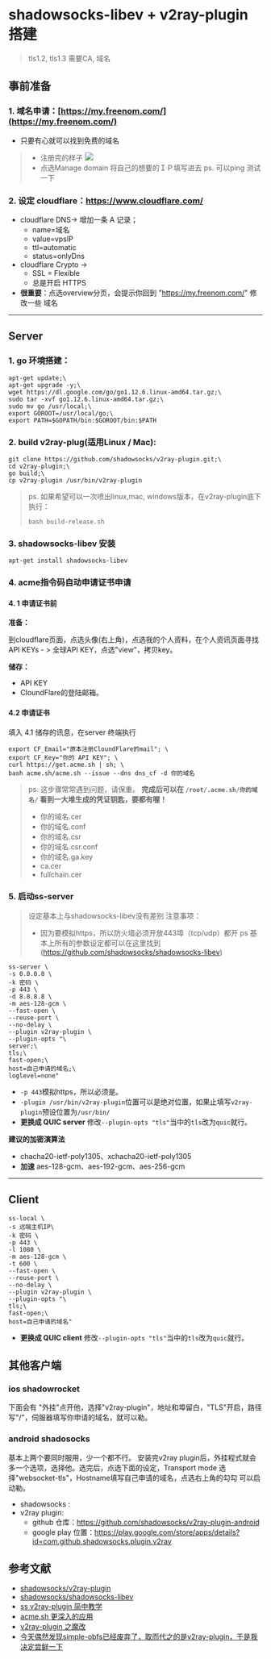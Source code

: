 # shadowsocks-libev + v2ray-plugin 搭建
> tls1.2, tls1.3 需要CA, 域名

## 事前准备
### 1. 域名申请：[https://my.freenom.com/](https://my.freenom.com/)
* 只要有心就可以找到免费的域名

> * 注册完的样子
> ![](https://i.imgur.com/jKn8ocQ.png)
> * 点选Manage domain 将自己的想要的ＩＰ填写进去
> ps. 可以ping 测试一下



### 2. 设定 cloudflare：https://www.cloudflare.com/

* cloudflare DNS-> 增加一条 A 记录；
    * name=域名
    * value=vpsIP
    * ttl=automatic
    * status=onlyDns
* cloudflare Crypto -> 
    * SSL = Flexible
    * 总是开启 HTTPS
* **很重要**：点选overview分页，会提示你回到 "https://my.freenom.com/" 修改一些 域名

---

## Server
### 1. go 环境搭建：
```
apt-get update;\
apt-get upgrade -y;\
wget https://dl.google.com/go/go1.12.6.linux-amd64.tar.gz;\
sudo tar -xvf go1.12.6.linux-amd64.tar.gz;\
sudo mv go /usr/local;\
export GOROOT=/usr/local/go;\
export PATH=$GOPATH/bin:$GOROOT/bin:$PATH
```

### 2. build v2ray-plug(适用Linux / Mac):
```
git clone https://github.com/shadowsocks/v2ray-plugin.git;\
cd v2ray-plugin;\
go build;\
cp v2ray-plugin /usr/bin/v2ray-plugin
```
> ps. 如果希望可以一次喷出linux,mac, windows版本，在v2ray-plugin底下执行：
> 
> ```
> bash build-release.sh
> ```


### 3. shadowsocks-libev 安装
```
apt-get install shadowsocks-libev
```

### 4. acme指令码自动申请证书申请

#### 4. 1 申请证书前
**准备：**

到cloudflare页面，点选头像(右上角)，点选我的个人资料，在个人资讯页面寻找 API KEYs - > 全球API KEY，点选"view"，拷贝key。

**储存：**
* API KEY
* CloundFlare的登陆邮箱。

#### 4.2 申请证书

填入 4.1 储存的讯息，在server 终端执行
```
export CF_Email="原本注册CloundFlare的mail"; \
export CF_Key="你的 API KEY"; \
curl https://get.acme.sh | sh; \
bash acme.sh/acme.sh --issue --dns dns_cf -d 你的域名
```

> ps. 这步骤常常遇到问题，请保重。
> **完成后可以在 ```/root/.acme.sh/你的域名/``` 看到一大堆生成的凭证钥匙，要都有喔！**
> * 你的域名.cer
> * 你的域名.conf
> * 你的域名.csr
> * 你的域名.csr.conf
> * 你的域名.ga.key
> * ca.cer
> * fullchain.cer

### 5. 启动ss-server
> 设定基本上与shadowsocks-libev没有差别
> 注意事项：
> * 因为要模拟https，所以防火墙必须开放443埠（tcp/udp）都开
> ps 基本上所有的参数设定都可以在这里找到(https://github.com/shadowsocks/shadowsocks-libev)
> 

```
ss-server \
-s 0.0.0.0 \
-k 密码 \
-p 443 \
-d 8.8.8.8 \
-m aes-128-gcm \
--fast-open \
--reuse-port \
--no-delay \
--plugin v2ray-plugin \
--plugin-opts "\
server;\
tls;\
fast-open;\
host=自己申请的域名;\
loglevel=none"
```

* ```-p 443```模拟https，所以必须是。
* ```-plugin /usr/bin/v2ray-plugin```位置可以是绝对位置，如果止填写```v2ray-plugin```预设位置为```/usr/bin/```
* **更换成 QUIC server** 修改```--plugin-opts "tls"```当中的```tls```改为```quic```就行。

**建议的加密演算法**
* chacha20-ietf-poly1305、xchacha20-ietf-poly1305
* **加速** aes-128-gcm、aes-192-gcm、aes-256-gcm

---

## Client
```
ss-local \
-s 远端主机IP\
-k 密码 \
-p 443 \
-l 1080 \
-m aes-128-gcm \
-t 600 \
--fast-open \
--reuse-port \
--no-delay \
--plugin v2ray-plugin \
--plugin-opts "\
tls;\
fast-open;\
host=自己申请的域名"
```

* **更换成 QUIC client** 修改```--plugin-opts "tls"```当中的```tls```改为```quic```就行。


## 其他客户端

### ios shadowrocket
下面会有 "外挂"点开他，选择"v2ray-plugin"，地址和埠留白，"TLS"开启，路径写"/"，伺服器填写你申请的域名，就可以勒。

### android shadosocks 
基本上两个要同时服用，少一个都不行。
安装完v2ray plugin后，外挂程式就会多一个选项，选择他。选完后，点选下面的设定，Transport mode 选择"websocket-tls"，Hostname填写自己申请的域名，点选右上角的勾勾 可以启动勒。

* shadowsocks : 
* v2ray plugin:
    * github 仓库：https://github.com/shadowsocks/v2ray-plugin-android
    * google play 位置：https://play.google.com/store/apps/details?id=com.github.shadowsocks.plugin.v2ray

## 参考文献
* [shadowsocks/v2ray-plugin](https://github.com/shadowsocks/v2ray-plugin)
* [shadowsocks/shadowsocks-libev](https://github.com/shadowsocks/shadowsocks-libev)
* [ss v2ray-plugin 简中教学](https://gist.github.com/Shuanghua/c9c448f9bd12ebbfd720b34f4e1dd5c6)
* [acme.sh 更深入的应用](https://github.com/Neilpang/acme.sh/wiki/%E8%AF%B4%E6%98%8E)
* [v2ray-plugin 之魔改](https://medium.com/@langleyhouge/v2ray-plugin-%E4%B9%8B%E9%AD%94%E6%94%B9-834eb790293c)
* [今天偶然发现simple-obfs已经废弃了，取而代之的是v2ray-plugin，于是我决定尝鲜一下](https://blog.m3chd09.com/2019/02/01/v2ray-plugin-for-shadowsocks.html)